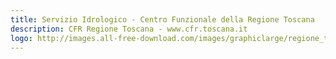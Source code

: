 ```yaml
---
title: Servizio Idrologico - Centro Funzionale della Regione Toscana
description: CFR Regione Toscana - www.cfr.toscana.it
logo: http://images.all-free-download.com/images/graphiclarge/regione_toscana_140774.jpg
---
```

